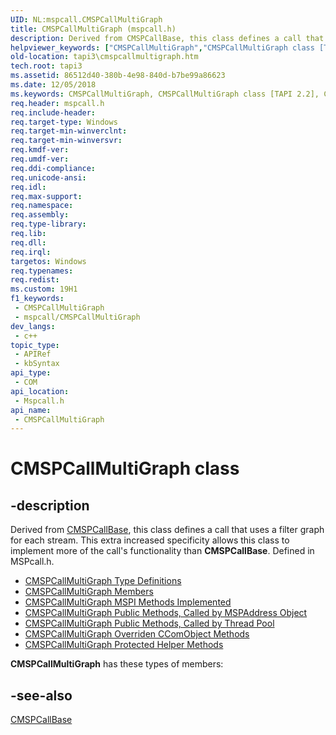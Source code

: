 ```yaml
---
UID: NL:mspcall.CMSPCallMultiGraph
title: CMSPCallMultiGraph (mspcall.h)
description: Derived from CMSPCallBase, this class defines a call that uses a filter graph for each stream. This extra increased specificity allows this class to implement more of the call's functionality than CMSPCallBase. Defined in MSPcall.h.
helpviewer_keywords: ["CMSPCallMultiGraph","CMSPCallMultiGraph class [TAPI 2.2]","CMSPCallMultiGraph class [TAPI 2.2]","described","_tapi3_cmspcallmultigraph","mspcall/CMSPCallMultiGraph","tapi3.cmspcallmultigraph"]
old-location: tapi3\cmspcallmultigraph.htm
tech.root: tapi3
ms.assetid: 86512d40-380b-4e98-840d-b7be99a86623
ms.date: 12/05/2018
ms.keywords: CMSPCallMultiGraph, CMSPCallMultiGraph class [TAPI 2.2], CMSPCallMultiGraph class [TAPI 2.2],described, _tapi3_cmspcallmultigraph, mspcall/CMSPCallMultiGraph, tapi3.cmspcallmultigraph
req.header: mspcall.h
req.include-header: 
req.target-type: Windows
req.target-min-winverclnt: 
req.target-min-winversvr: 
req.kmdf-ver: 
req.umdf-ver: 
req.ddi-compliance: 
req.unicode-ansi: 
req.idl: 
req.max-support: 
req.namespace: 
req.assembly: 
req.type-library: 
req.lib: 
req.dll: 
req.irql: 
targetos: Windows
req.typenames: 
req.redist: 
ms.custom: 19H1
f1_keywords:
 - CMSPCallMultiGraph
 - mspcall/CMSPCallMultiGraph
dev_langs:
 - c++
topic_type:
 - APIRef
 - kbSyntax
api_type:
 - COM
api_location:
 - Mspcall.h
api_name:
 - CMSPCallMultiGraph
---
```


# CMSPCallMultiGraph class


## -description

Derived from 
<a href="/windows/desktop/api/mspcall/nl-mspcall-cmspcallbase">CMSPCallBase</a>, this class defines a call that uses a filter graph for each stream. This extra increased specificity allows this class to implement more of the call's functionality than 
<b>CMSPCallBase</b>. Defined in MSPcall.h.
<ul>
<li>
<a href="/windows/desktop/Tapi/cmspcallmultigraph-type-definitions">CMSPCallMultiGraph Type Definitions</a>
</li>
<li>
<a href="/windows/desktop/Tapi/cmspcallmultigraph-members">CMSPCallMultiGraph Members</a>
</li>
<li>
<a href="/windows/desktop/Tapi/cmspcallmultigraph-mspi-methods-implemented">CMSPCallMultiGraph MSPI Methods Implemented</a>
</li>
<li>
<a href="/windows/desktop/Tapi/cmspcallmultigraph-public-methods-called-by-mspaddress-object">CMSPCallMultiGraph Public Methods, Called by MSPAddress Object</a>
</li>
<li>
<a href="/windows/desktop/Tapi/cmspcallmultigraph-public-methods-called-by-thread-pool">CMSPCallMultiGraph Public Methods, Called by Thread Pool</a>
</li>
<li>
<a href="/windows/desktop/Tapi/cmspcallmultigraph-overriden-ccomobject-methods">CMSPCallMultiGraph Overriden CComObject Methods</a>
</li>
<li>
<a href="/windows/desktop/Tapi/cmspcallmultigraph-protected-helper-methods">CMSPCallMultiGraph Protected Helper Methods</a>
</li>
</ul><b>CMSPCallMultiGraph</b> has these types of members:

## -see-also

<a href="/windows/desktop/api/mspcall/nl-mspcall-cmspcallbase">CMSPCallBase</a>